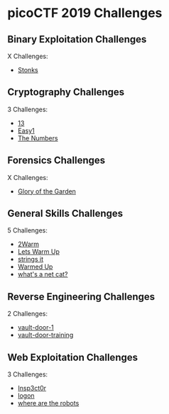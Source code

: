 # picoCTF 2019 Challenges

## Binary Exploitation Challenges

X Challenges:
- [Stonks](Binary_Exploitation/Stonks.md)

## Cryptography Challenges

3 Challenges:
- [13](Cryptography/13.md)
- [Easy1](Cryptography/Easy1.md)
- [The Numbers](Cryptography/The_Numbers.md)

## Forensics Challenges

X Challenges: 
- [Glory of the Garden](Forensics/Glory_of_the_Garden.md)

## General Skills Challenges

5 Challenges: 
- [2Warm](General_Skills/2Warm.md)
- [Lets Warm Up](General_Skills/Lets_Warm_Up.md)
- [strings it](General_Skills/strings_it.md)
- [Warmed Up](General_Skills/Warmed_Up.md)
- [what's a net cat?](General_Skills/whats_a_net_cat.md)

## Reverse Engineering Challenges

2 Challenges:
- [vault-door-1](Reverse_Engineering/vault-door-1.md)
- [vault-door-training](Reverse_Engineering/vault-door-training.md)

## Web Exploitation Challenges

3 Challenges:
- [Insp3ct0r](Web_Exploitation/Insp3ct0r.md)
- [logon](Web_Exploitation/logon.md)
- [where are the robots](Web_Exploitation/where_are_the_robots.md)
